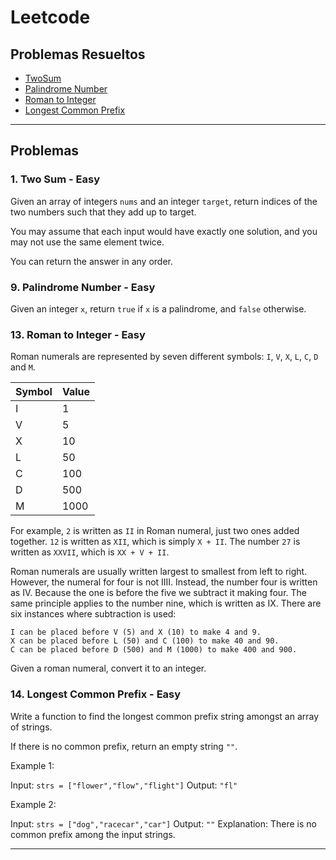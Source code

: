 # Leetcode

## Problemas Resueltos
- [TwoSum](#1-two-sum---easy)
- [Palindrome Number](#9-palindrome-number---easy)
- [Roman to Integer](#13-roman-to-integer---easy)
- [Longest Common Prefix](#14-longest-common-prefix---easy)


***

## Problemas
### 1. Two Sum - Easy

Given an array of integers `nums` and an integer `target`, return indices of the two numbers such that they add up to target.

You may assume that each input would have exactly one solution, and you may not use the same element twice.

You can return the answer in any order.

### 9. Palindrome Number - Easy

Given an integer `x`, return `true` if `x` is a palindrome, and `false` otherwise.

### 13. Roman to Integer - Easy

Roman numerals are represented by seven different symbols: `I`, `V`, `X`, `L`, `C`, `D` and `M`.

|Symbol   |    Value|
|---|---|
|I     |        1|
|V    |         5|
|X|             10|
|L   |         50|
|C  |           100|
|D |            500|
|M|             1000|

For example, `2` is written as `II` in Roman numeral, just two ones added together. `12` is written as `XII`, which is simply `X + II`. The number `27` is written as `XXVII`, which is `XX + V + II`.

Roman numerals are usually written largest to smallest from left to right. However, the numeral for four is not IIII. Instead, the number four is written as IV. Because the one is before the five we subtract it making four. The same principle applies to the number nine, which is written as IX. There are six instances where subtraction is used:

    I can be placed before V (5) and X (10) to make 4 and 9. 
    X can be placed before L (50) and C (100) to make 40 and 90. 
    C can be placed before D (500) and M (1000) to make 400 and 900.

Given a roman numeral, convert it to an integer.

### 14. Longest Common Prefix - Easy

Write a function to find the longest common prefix string amongst an array of strings.

If there is no common prefix, return an empty string `""`.

 

Example 1:

Input: `strs = ["flower","flow","flight"]`
Output: `"fl"`

Example 2:

Input: `strs = ["dog","racecar","car"]`
Output: `""`
Explanation: There is no common prefix among the input strings.


***



